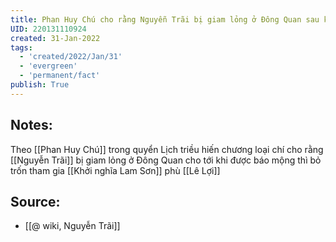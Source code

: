 ```yaml
---
title: Phan Huy Chú cho rằng Nguyễn Trãi bị giam lỏng ở Đông Quan sau khi Nhà Hồ sụp đổ
UID: 220131110924
created: 31-Jan-2022
tags:
  - 'created/2022/Jan/31'
  - 'evergreen'
  - 'permanent/fact'
publish: True
---
```

## Notes:
Theo [[Phan Huy Chú]] trong quyển Lịch triều hiến chương loại chí cho rằng [[Nguyễn Trãi]] bị giam lỏng ở Đông Quan cho tới khi được báo mộng thì bỏ trốn tham gia [[Khởi nghĩa Lam Sơn]] phù [[Lê Lợi]]

## Source:
- [[@ wiki, Nguyễn Trãi]]


